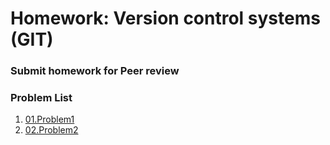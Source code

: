 Homework: Version control systems (GIT)
=====================================

### Submit homework for Peer review

### Problem List

1. [01.Problem1](./01.Problem1)
1. [02.Problem2](./02.Problem2)
